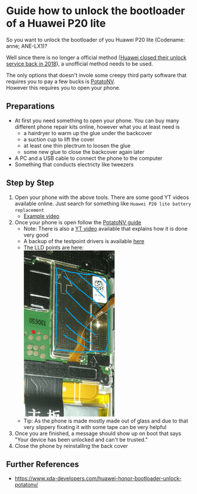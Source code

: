 # Guide how to unlock the bootloader of a Huawei P20 lite

So you want to unlock the bootloader of you Huawei P20 lite (Codename: anne; ANE-LX1)?

Well since there is no longer a official method ([Huawei closed their unlock service back in 2018](https://www.xda-developers.com/huawei-stop-providing-bootloader-unlock-codes/)),
a unofficial method needs to be used.

The only options that doesn't invole some creepy third party software that requires you to pay a few bucks is [PotatoNV](https://github.com/mashed-potatoes/PotatoNV).<br/>
However this requires you to open your phone.

## Preparations
* At first you need something to open your phone. You can buy many different phone repair kits online, however what you at least need is
  * a hairdryer to warm up the glue under the backcover
  * a suction cup to lift the cover
  * at least one thin plectrum to loosen the glue
  * some new glue to close the backcover again later
* A PC and a USB cable to connect the phone to the computer
* Something that conducts electricty like tweezers

## Step by Step
1. Open your phone with the above tools. There are some good YT videos available online. Just search for something like ``Huawei P20 lite battery replacement``
   * [Example video](https://www.youtube.com/watch?v=E1fsb9Jws60)
3. Once your phone is open follow the [PotatoNV guide](https://github.com/mashed-potatoes/PotatoNV)
   * Note: There is also a [YT video](https://www.youtube.com/watch?v=YK9dlYUM6NM) available that explains how it is done very good
   * A backup of the testpoint drivers is available [here](./assets/drivers-testpoint.zip)
   * The LLD points are here:<br/><img src="./assets/LLD-P20lite.png" alt="LLD points" height=450/>
   * Tip: As the phone is made mostly made out of glass and due to that very slippery fixating it with some tape can be very helpful
4. Once you are finished, a message should show up on boot that says "Your device has been unlocked and can't be trusted."
5. Close the phone by reinstalling the back cover

## Further References
* https://www.xda-developers.com/huawei-honor-bootloader-unlock-potatonv/
